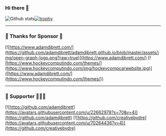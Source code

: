 ### Hi there 👋

![Github stats](https://github-readme-stats.vercel.app/api?username=mesinkasir&theme=midnight-purple&show_icons=true&count_private=true)[![trophy](https://github-profile-trophy.vercel.app/?username=mesinkasir&theme=onedark)](https://github.com/mesinkasir)

----------------------------------------

### 💖 Thanks for Sponsor 🤞

[![https://www.adamdjbrett.com/](https://github.com/adamdjbrett/adamdjbrett.github.io/blob/master/assets/img/open-graph-logo.png?raw=true)](https://www.adamdjbrett.com/) [![https://www.hockeycomputindo.com/themes/](https://www.hockeycomputindo.com/img/hockeycompcarwebsite.jpg)]([https://www.adamdjbrett.com/](https://www.hockeycomputindo.com/themes/))

----------------------------------------

### 🥇 Supporter 👨🏻‍🚀

[![https://github.com/adamdjbrett](https://avatars.githubusercontent.com/u/22662978?s=70&v=4)](https://github.com/adamdjbrett) [![https://github.com/creativebydre](https://avatars.githubusercontent.com/u/70264436?v=4)](https://github.com/creativebydre)
